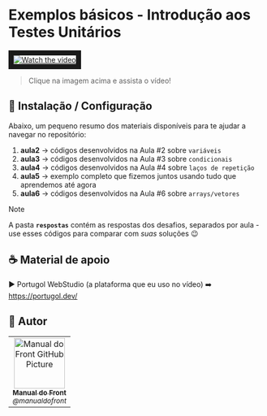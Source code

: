 # Exemplos básicos - Introdução aos Testes Unitários

<a href="https://www.youtube.com/watch?v=z4rG1Rq63vQ&list=PLRVYQGMz5x2YbdGSpsdLIejpo7uBUCjRm&index=2" target="_blank">
 <img src="http://img.youtube.com/vi/z4rG1Rq63vQ/mqdefault.jpg" alt="Watch the video" border="10" />
</a>

> Clique na imagem acima e assista o vídeo!

## 🚀 Instalação / Configuração

Abaixo, um pequeno resumo dos materiais disponíveis para te ajudar a navegar no repositório:

1. **aula2** -> códigos desenvolvidos na Aula #2 sobre `variáveis`
2. **aula3** -> códigos desenvolvidos na Aula #3 sobre `condicionais`
2. **aula4** -> códigos desenvolvidos na Aula #4 sobre `laços de repetição`
2. **aula5** -> exemplo completo que fizemos juntos usando tudo que aprendemos até agora
2. **aula6** -> códigos desenvolvidos na Aula #6 sobre `arrays/vetores`

> [!NOTE]
> A pasta **`respostas`** contém as respostas dos desafios, separados por aula - use esses códigos para comparar com _suas_ soluções 😉

## ☕ Material de apoio

► Portugol WebStudio (a plataforma que eu uso no vídeo) ➡️  https://portugol.dev/

## 🤝 Autor

<table>
  <tr>
    <td align="center">
      <a href="#" title="Manual Do Front">
        <img src="https://avatars.githubusercontent.com/u/179880896" width="100px;" alt="Manual do Front GitHub Picture"/><br>
        <sub>
          <b>Manual do Front</b> <br>
          <i>@manualdofront</i>
        </sub>
      </a>
    </td>
  </tr>
</table>
